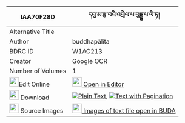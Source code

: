|IAA70F28D|དབུ་མ་རྩ་བའི་འགྲེལ་པ་བུདྡྷ་པ་ལི་ཏ། 
| --- | --- 
|Alternative Title |
|Author| buddhapālita
|BDRC ID | W1AC213
|Creator | Google OCR
|Number of Volumes| 1
|<img width="25" src="https://img.icons8.com/color/25/000000/edit-property.png">Edit Online| [<img width="25" src="https://avatars.githubusercontent.com/u/45091458?s=200&v=4"> Open in Editor](http://editor.openpecha.org/IAA70F28D)
|<img width="25" src="https://img.icons8.com/fluent/48/000000/download-2.png"/>  Download | [![](https://img.icons8.com/color/20/000000/txt.png)Plain Text](https://github.com/Openpecha/IAA70F28D/releases/download/v2/uma_tsawa_i_drelpa_buddhapa_li_plain_IAA70F28D.zip), [![](https://img.icons8.com/color/20/000000/txt.png)Text with Pagination](https://github.com/Openpecha/IAA70F28D/releases/download/v2/uma_tsawa_i_drelpa_buddhapa_li_pages_IAA70F28D.zip)
|<img width="25" src="https://img.icons8.com/plasticine/100/000000/pictures-folder.png"/>  Source Images | [<img width="25" src="https://library.bdrc.io/icons/BUDA-small.svg"> Images of text file open in BUDA](https://library.bdrc.io/show/bdr:W1AC213)